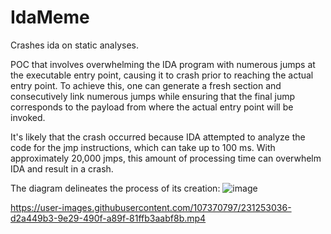 # IdaMeme
Crashes ida on static analyses.

POC that involves overwhelming the IDA program with numerous jumps at the executable entry point, causing it to crash prior to reaching the actual entry point. To achieve this, one can generate a fresh section and consecutively link numerous jumps while ensuring that the final jump corresponds to the payload from where the actual entry point will be invoked.

It's likely that the crash occurred because IDA attempted to analyze the code for the jmp instructions, which can take up to 100 ms. With approximately 20,000 jmps, this amount of processing time can overwhelm IDA and result in a crash.

The diagram delineates the process of its creation:
![image](https://user-images.githubusercontent.com/107370797/231252749-1b454d11-0717-4314-b8a9-4201be8b655f.png)

https://user-images.githubusercontent.com/107370797/231253036-d2a449b3-9e29-490f-a89f-81ffb3aabf8b.mp4

